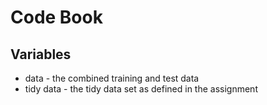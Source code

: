Code Book
=========

Variables
---------

* data - the combined training and test data
* tidy data - the tidy data set as defined in the assignment
